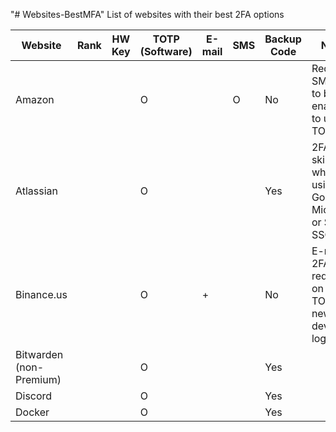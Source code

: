 "# Websites-BestMFA" 
List of websites with their best 2FA options

| Website                 | Rank | HW Key | TOTP (Software) | E-mail | SMS | Backup Code | Notes                                                      |
|-------------------------|------|--------|-----------------|--------|-----|-------------|------------------------------------------------------------|
| Amazon                  |      |        | O               |        | O   | No          | Requires SMS OTP to be enabled to use TOTP                 |
| Atlassian               |      |        | O               |        |     | Yes         | 2FA is skipped when using Google, Microsoft, or SAML SSO   |
| Binance.us              |      |        | O               | +      |     | No          | E-mail 2FA is required on top of TOTP for new device login |
| Bitwarden (non-Premium) |      |        | O               |        |     | Yes         |                                                            |
| Discord                 |      |        | O               |        |     | Yes         |                                                            |
| Docker                  |      |        | O               |        |     | Yes         |                                                            |
